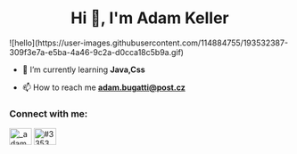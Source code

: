 <h1 align="center">Hi 👋, I'm Adam Keller</h1>
![hello](https://user-images.githubusercontent.com/114884755/193532387-309f3e7a-e5ba-4a46-9c2a-d0cca18c5b9a.gif)


- 🌱 I’m currently learning **Java,Css**

- 📫 How to reach me **adam.bugatti@post.cz**

<h3 align="left">Connect with me:</h3>
<p align="left">
<a href="https://instagram.com/_adamkeller_" target="blank"><img align="center" src="https://raw.githubusercontent.com/rahuldkjain/github-profile-readme-generator/master/src/images/icons/Social/instagram.svg" alt="_adamkeller_" height="30" width="40" /></a>
<a href="https://discord.gg/#3353" target="blank"><img align="center" src="https://raw.githubusercontent.com/rahuldkjain/github-profile-readme-generator/master/src/images/icons/Social/discord.svg" alt="#3353" height="30" width="40" /></a>
</p>
